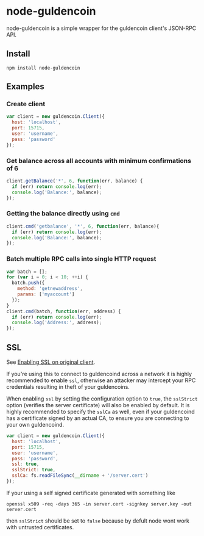 # node-guldencoin

node-guldencoin is a simple wrapper for the guldencoin client's JSON-RPC API.

## Install

`npm install node-guldencoin`

## Examples

### Create client
```js
var client = new guldencoin.Client({
  host: 'localhost',
  port: 15715,
  user: 'username',
  pass: 'password'
});
```

### Get balance across all accounts with minimum confirmations of 6

```js
client.getBalance('*', 6, function(err, balance) {
  if (err) return console.log(err);
  console.log('Balance:', balance);
});
```
### Getting the balance directly using `cmd`

```js
client.cmd('getbalance', '*', 6, function(err, balance){
  if (err) return console.log(err);
  console.log('Balance:', balance);
});
```

### Batch multiple RPC calls into single HTTP request

```js
var batch = [];
for (var i = 0; i < 10; ++i) {
  batch.push({
    method: 'getnewaddress',
    params: ['myaccount']
  });
}
client.cmd(batch, function(err, address) {
  if (err) return console.log(err);
  console.log('Address:', address);
});
```

## SSL
See [Enabling SSL on original client](https://en.bitcoin.it/wiki/Enabling_SSL_on_original_client_daemon).

If you're using this to connect to guldencoind across a network it is highly
recommended to enable `ssl`, otherwise an attacker may intercept your RPC credentials
resulting in theft of your guldencoins.

When enabling `ssl` by setting the configuration option to `true`, the `sslStrict`
option (verifies the server certificate) will also be enabled by default. It is 
highly recommended to specify the `sslCa` as well, even if your guldencoind has
a certificate signed by an actual CA, to ensure you are connecting
to your own guldencoind.

```js
var client = new guldencoin.Client({
  host: 'localhost',
  port: 15715,
  user: 'username',
  pass: 'password',
  ssl: true,
  sslStrict: true,
  sslCa: fs.readFileSync(__dirname + '/server.cert')
});
```

If your using a self signed certificate generated with something like 

`openssl x509 -req -days 365 -in server.cert -signkey server.key -out server.cert`

then `sslStrict` should be set to `false` because by defult node wont work with 
untrusted certificates. 
